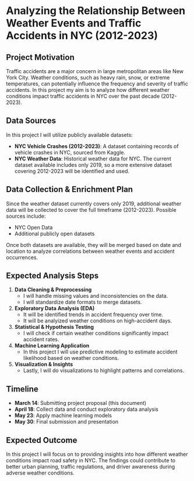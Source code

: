 # Analyzing the Relationship Between Weather Events and Traffic Accidents in NYC (2012-2023)

## Project Motivation
Traffic accidents are a major concern in large metropolitan areas like New York City. Weather conditions, such as heavy rain, snow, or extreme temperatures, can potentially influence the frequency and severity of traffic accidents. In this project my aim is to analyze how different weather conditions impact traffic accidents in NYC over the past decade (2012-2023).

## Data Sources
In this project I will utilize publicly available datasets:
- **NYC Vehicle Crashes (2012-2023)**: A dataset containing records of vehicle crashes in NYC, sourced from Kaggle.
- **NYC Weather Data**: Historical weather data for NYC. The current dataset available includes only 2019, so a more extensive dataset covering 2012-2023 will be identified and used.

## Data Collection & Enrichment Plan
Since the weather dataset currently covers only 2019, additional weather data will be collected to cover the full timeframe (2012-2023). Possible sources include:
- NYC Open Data 
- Additional publicly open datasets

Once both datasets are available, they will be merged based on date and location to analyze correlations between weather events and accident occurrences.

## Expected Analysis Steps
1. **Data Cleaning & Preprocessing**
   - I will handle missing values and inconsistencies on the data.
   - I will standardize date formats to merge datasets.
2. **Exploratory Data Analysis (EDA)**
   - It will be identified trends in accident frequency over time.
   - It will be analyized weather conditions on high-accident days.
3. **Statistical & Hypothesis Testing**
   - I will check if certain weather conditions significantly impact accident rates.
4. **Machine Learning Application**
   - In this project I will use predictive modeling to estimate accident likelihood based on weather conditions.
5. **Visualization & Insights**
   - Lastly, I will do visualizations to highlight patterns and correlations.

## Timeline
- **March 14**: Submitting project proposal (this document)
- **April 18**: Collect data and conduct exploratory data analysis
- **May 23**: Apply machine learning models
- **May 30**: Final submission and presentation

## Expected Outcome
In this project I will focus on to providing insights into how different weather conditions impact road safety in NYC. The findings could contribute to better urban planning, traffic regulations, and driver awareness during adverse weather conditions.
